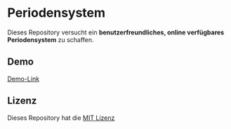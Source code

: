 # Periodensystem

Dieses Repository versucht ein **benutzerfreundliches, online verfügbares Periodensystem** zu schaffen.

## Demo

[Demo-Link](https://aquitano.github.io/project/Periodensystem/)

## Lizenz

Dieses Repository hat die [MIT Lizenz](https://github.com/Aquitano/Periodensystem/blob/main/LICENSE "MIT Lizenz")